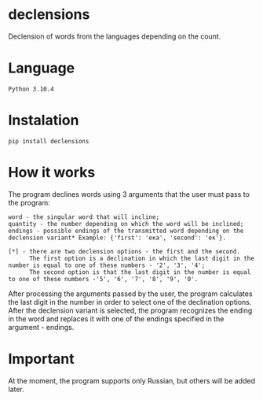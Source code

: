 # declensions
Declension of words from the languages depending on the count.

# Language

    Python 3.10.4
    
# Instalation 

    pip install declensions


# How it works
The program declines words using 3 arguments that the user must pass to the program:
      
    word - the singular word that will incline;
    quantity - the number depending on which the word will be inclined;
    endings - possible endings of the transmitted word depending on the declension variant* Example: {'first': 'ека', 'second': 'ек'}.
    
    [*] - there are two declension options - the first and the second. 
          The first option is a declination in which the last digit in the number is equal to one of these numbers - '2', '3', '4'; 
          The second option is that the last digit in the number is equal to one of these numbers -'5', '6', '7', '8', '9', '0'. 
          
After processing the arguments passed by the user, the program calculates the last digit in the number in order to select one of the declination options. After the declension variant is selected, the program recognizes the ending in the word and replaces it with one of the endings specified in the argument - endings.


# Important

At the moment, the program supports only Russian, but others will be added later.
